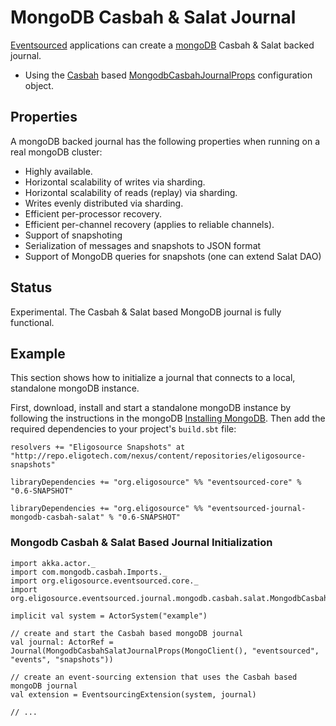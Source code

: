 # MongoDB Casbah & Salat Journal

[Eventsourced](https://github.com/eligosource/eventsourced) applications can create a [mongoDB](http://www.mongodb.org/) Casbah & Salat backed journal.

- Using the [Casbah](http://api.mongodb.org/scala/casbah/2.0/) based [MongodbCasbahJournalProps](http://eligosource.github.com/eventsourced/api/snapshot/#org.eligosource.eventsourced.journal.mongodb.casbah.MongodbCasbahJournalProps) configuration object.

## Properties

A mongoDB backed journal has the following properties when running on a real mongoDB cluster:

- Highly available.
- Horizontal scalability of writes via sharding.
- Horizontal scalability of reads (replay) via sharding.
- Writes evenly distributed via sharding.
- Efficient per-processor recovery.
- Efficient per-channel recovery (applies to reliable channels).
- Support of snapshoting 
- Serialization of messages and snapshots to JSON format
- Support of MongoDB queries for snapshots (one can extend Salat DAO) 

## Status

Experimental. The Casbah & Salat based MongoDB journal is fully functional.

## Example

This section shows how to initialize a journal that connects to a local, standalone mongoDB instance.

First, download, install and start a standalone mongoDB instance by following the instructions in the mongoDB [Installing MongoDB](http://docs.mongodb.org/manual/installation/). Then add the required dependencies to your project's `build.sbt` file:

    resolvers += "Eligosource Snapshots" at "http://repo.eligotech.com/nexus/content/repositories/eligosource-snapshots"

    libraryDependencies += "org.eligosource" %% "eventsourced-core" % "0.6-SNAPSHOT"

    libraryDependencies += "org.eligosource" %% "eventsourced-journal-mongodb-casbah-salat" % "0.6-SNAPSHOT"

### Mongodb Casbah & Salat Based Journal Initialization

    import akka.actor._
    import com.mongodb.casbah.Imports._
    import org.eligosource.eventsourced.core._
    import org.eligosource.eventsourced.journal.mongodb.casbah.salat.MongodbCasbahSalatJournalProps

    implicit val system = ActorSystem("example")

    // create and start the Casbah based mongoDB journal
    val journal: ActorRef = Journal(MongodbCasbahSalatJournalProps(MongoClient(), "eventsourced", "events", "snapshots"))

    // create an event-sourcing extension that uses the Casbah based mongoDB journal
    val extension = EventsourcingExtension(system, journal)

    // ...
